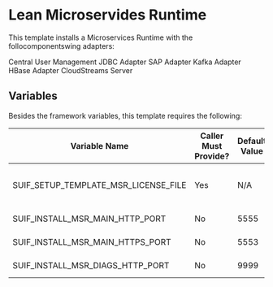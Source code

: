 # Lean Microservides Runtime

This template installs a Microservices Runtime with the follocomponentswing adapters:

Central User Management
JDBC Adapter
SAP Adapter
Kafka Adapter
HBase Adapter
CloudStreams Server


## Variables

Besides the framework variables, this template requires the following:

|Variable Name|Caller Must Provide?|Default Value|Notes|
|-|-|-|-|
|SUIF_SETUP_TEMPLATE_MSR_LICENSE_FILE|Yes|N/A|User must provide a valid license|
|SUIF_INSTALL_MSR_MAIN_HTTP_PORT|No|5555|Main Http port|
|SUIF_INSTALL_MSR_MAIN_HTTPS_PORT|No|5553|Main Http/s port|
|SUIF_INSTALL_MSR_DIAGS_HTTP_PORT|No|9999|Diagnostics port|
